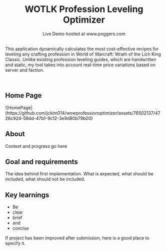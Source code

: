 <h1 align="center">WOTLK Profession Leveling Optimizer</h1>
<p align="center"><a>Live Demo hosted at www.poggers.com</a></p>

<p align="left">
<br>This application dynamically calculates the most cost-effective recipes for leveling any crafting profession in World of Warcraft: Wrath of the Lich King Classic. Unlike existing profession leveling guides, which are handwritten and static, my tool takes into account real-time price variations based on server and faction.</p>
<br/>

<h2>Home Page</h2>
![HomePage](https://github.com/jckim014/wowprofessionoptimizer/assets/76502137/4726c924-58dd-47b1-9c12-3e9d80b79b00)

<h2>About</h2>
Context and progress go here

<h2>Goal and requirements</h2>

The idea behind first implementation. What is expected, what should be included, what should not be included.

<h2>Key learnings</h2>

- Be
- clear
- brief
- and
- concise

If project has been improved after submission, here is a good place to specify it.
